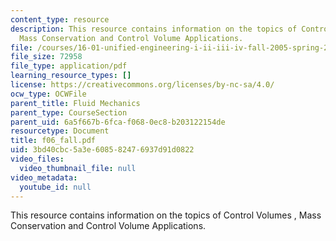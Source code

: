 ```yaml
---
content_type: resource
description: This resource contains information on the topics of Control Volumes ,
  Mass Conservation and Control Volume Applications.
file: /courses/16-01-unified-engineering-i-ii-iii-iv-fall-2005-spring-2006/3bd40cbc5a3e608582476937d91d0822_f06_fall.pdf
file_size: 72958
file_type: application/pdf
learning_resource_types: []
license: https://creativecommons.org/licenses/by-nc-sa/4.0/
ocw_type: OCWFile
parent_title: Fluid Mechanics
parent_type: CourseSection
parent_uid: 6a5f667b-6fca-f068-0ec8-b203122154de
resourcetype: Document
title: f06_fall.pdf
uid: 3bd40cbc-5a3e-6085-8247-6937d91d0822
video_files:
  video_thumbnail_file: null
video_metadata:
  youtube_id: null
---
```

This resource contains information on the topics of Control Volumes , Mass Conservation and Control Volume Applications.